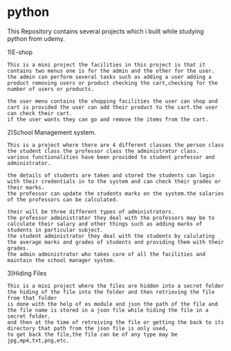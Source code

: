 # python

This Repository contains several projects which i built while studying python from udemy.

1)E-shop
	
	This is a mini project the facilities in this project is that it contains two menus one is for the admin and the other for the user.
	the admin can perform several tasks such as adding a user adding a product removing users or product checking the cart,checking for the number of users or products.
	
	the user menu contains the shopping facilities the user can shop and cart is provided the user can add their product to the cart.the user can check their cart.
	if the user wants they can go and remove the items from the cart.

2)School Management system.

	This is a project where there are 4 different classes the person class the student class the professor class the administrator class.
	various functionalities have been provided to student professor and administrator.

	the details of students are taken and stored the students can login with their credentials in to the system and can check their grades or their marks.
	the professor can update the students marks on the system.the salaries of the professors can be calculated.
	
	their will be three different types of administrators.
	the professor administrator they deal with the professors may be to calculate their salary and other things such as adding marks of students in particular subject.
	the student administrator they deal with the students by calulating the average marks and grades of students and providing them with their grades.
	the admin administrator who takes care of all the facilities and maintain the school manager system.

3)Hiding Files
	
	
	This is a mini project where the files are hidden into a secret folder the hiding of the file into the folder and then retrieving the file from that folder
	is done with the help of os module and json the path of the file and the file name is stored in a json file while hiding the file in a secret folder.
	and then at the time of retreiving the file or getting the back to its directory that path from the json file is only used,
	to get back the file,the file can be of any type may be jpg,mp4,txt,png,etc.
 
 
